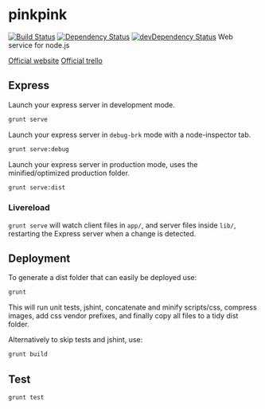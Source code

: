pinkpink
========
[![Build Status](https://travis-ci.org/HanSeungHo/pinkpink.svg?branch=master)](https://travis-ci.org/HanSeungHo/pinkpink)
[![Dependency Status](https://david-dm.org/HanSeungHo/pinkpink.svg?theme=shields.io)](https://david-dm.org/HanSeungHo/pinkpink)
[![devDependency Status](https://david-dm.org/HanSeungHo/pinkpink/dev-status.svg?theme=shields.io)](https://david-dm.org/HanSeungHo/pinkpink#info=devDependencies)
Web service for node.js

[Official website](http://hanseungho.github.io/pinkpink/)
[Official trello](https://trello.com/b/iutnsyl9/pinkpink)

## Express

Launch your express server in development mode.
```bash
grunt serve
```

Launch your express server in `debug-brk` mode with a node-inspector tab.
```bash
grunt serve:debug
```

Launch your express server in production mode, uses the minified/optimized production folder.
```bash
grunt serve:dist
```

### Livereload

`grunt serve` will watch client files in `app/`, and server files inside `lib/`, restarting the Express server when a change is detected.

## Deployment

To generate a dist folder that can easily be deployed use:

```bash
grunt
```

This will run unit tests, jshint, concatenate and minify scripts/css, compress images, add css vendor prefixes, and finally copy all files to a tidy dist folder.

Alternatively to skip tests and jshint, use:

```bash
grunt build
```

## Test

```bash
grunt test
```
